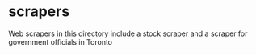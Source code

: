 scrapers
========

Web scrapers in this directory include a stock scraper and a scraper for government officials in Toronto

